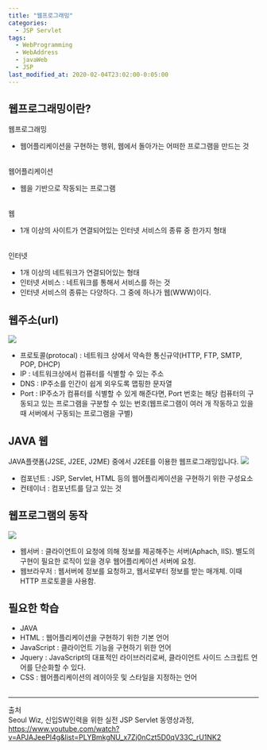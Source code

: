 ```yaml
---
title: "웹프로그래밍"
categories:
  - JSP Servlet
tags:
  - WebProgramming
  - WebAddress
  - javaWeb
  - JSP
last_modified_at: 2020-02-04T23:02:00-0:05:00
---
```


## 웹프로그래밍이란?

웹프로그래밍<br/>

- 웹어플리케이션을 구현하는 행위, 웹에서 돌아가는 어떠한 프로그램을 만드는 것<br/><br/>

웹어플리케이션<br/>

- 웹을 기반으로 작동되는 프로그램<br/><br/>

웹<br/>

- 1개 이상의 사이트가 연결되어있는 인터넷 서비스의 종류 중 한가지 형태<br/><br/>

인터넷<br/>

- 1개 이상의 네트워크가 연결되어있는 형태<br/>
- 인터넷 서비스 : 네트워크를 통해서 서비스를 하는 것<br/>
- 인터넷 서비스의 종류는 다양하다. 그 중에 하나가 웹(WWW)이다.<br/>

## 웹주소(url)

![](https://kimmy100b.github.io/assets/images/JSP/01-01.jpg)
<br/>

- 프로토콜(protocal) : 네트워크 상에서 약속한 통신규약(HTTP, FTP, SMTP, POP, DHCP)<br/>
- IP : 네트워크상에서 컴퓨터를 식별할 수 있는 주소<br/>
- DNS : IP주소를 인간이 쉽게 외우도록 맵핑한 문자열<br/>
- Port : IP주소가 컴퓨터를 식별할 수 있게 해준다면, Port 번호는 해당 컴퓨터의 구동되고 있는 프로그램을 구분할 수 있는 번호(웹프로그램이 여러 개 작동하고 있을 때 서버에서 구동되는 프로그램을 구별)<br/>

## JAVA 웹

JAVA플랫폼(J2SE, J2EE, J2ME) 중에서 J2EE를 이용한 웹프로그래밍입니다.
![](https://kimmy100b.github.io/assets/images/JSP/01-02.jpg)
<br/>

- 컴포넌트 : JSP, Servlet, HTML 등의 웹어플리케이션을 구현하기 위한 구성요소
- 컨테이너 : 컴포넌트를 담고 있는 것

## 웹프로그램의 동작

![](https://kimmy100b.github.io/assets/images/JSP/01-03.jpg)
<br/>

- 웹서버 : 클라이언트이 요청에 의해 정보를 제공해주는 서버(Aphach, IIS). 별도의 구현이 필요한 로직이 있을 경우 웹어플리케이션 서버에 요청.
- 웹브라우저 : 웹서버에 정보를 요청하고, 웹서로부터 정보를 받는 매개체. 이때 HTTP 프로토콜을 사용함.

## 필요한 학습

- JAVA
- HTML : 웹어플리케이션을 구현하기 위한 기본 언어
- JavaScript : 클라이언트 기능을 구현하기 위한 언어
- Jquery : JavaScript의 대표적인 라이브러리로써, 클라이언트 사이드 스크립트 언어를 단순화할 수 있다.
- CSS : 웹어플리케이션의 레이아웃 및 스타일을 지정하는 언어<br/>
  <br/>

---

출처<br/>
Seoul Wiz, 신입SW인력을 위한 실전 JSP Servlet 동영상과정, https://www.youtube.com/watch?v=APJAJeePl4g&list=PLYBmkgNU_x7Zj0nCzt5D0qV33C_rU1NK2<br/>
